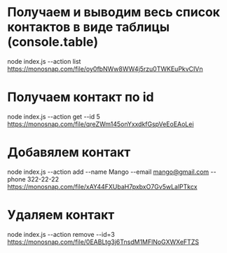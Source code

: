 # Получаем и выводим весь список контактов в виде таблицы (console.table)

node index.js --action list
https://monosnap.com/file/oy0fbNWw8WW4j5rzu0TWKEuPkvCIVn

# Получаем контакт по id

node index.js --action get --id 5
https://monosnap.com/file/qreZWm145onYxxdkfGspVeEoEAoLei

# Добавялем контакт

node index.js --action add --name Mango --email mango@gmail.com --phone 322-22-22
https://monosnap.com/file/xAY44FXUbaH7pxbxO7Gv5wLalPTkcx

# Удаляем контакт

node index.js --action remove --id=3
https://monosnap.com/file/0EABLtg3j6TnsdM1MFlNoGXWXeFTZS
